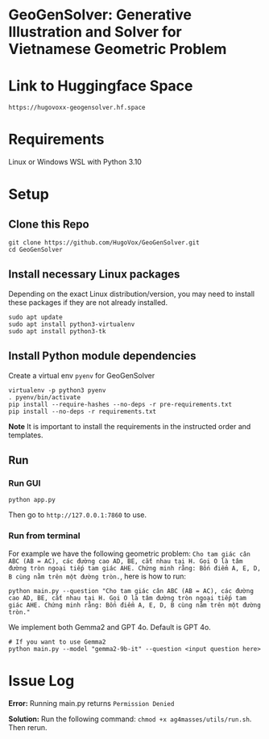 # GeoGenSolver: Generative Illustration and Solver for Vietnamese Geometric Problem
# Link to Huggingface Space
`https://hugovoxx-geogensolver.hf.space`
# Requirements
Linux or Windows WSL with Python 3.10
# Setup
## Clone this Repo
```
git clone https://github.com/HugoVox/GeoGenSolver.git
cd GeoGenSolver
```
## Install necessary Linux packages
Depending on the exact Linux distribution/version, you may need to install these packages if they are not already installed.
```
sudo apt update
sudo apt install python3-virtualenv
sudo apt install python3-tk
```
## Install Python module dependencies
Create a virtual env `pyenv` for GeoGenSolver
```
virtualenv -p python3 pyenv
. pyenv/bin/activate
pip install --require-hashes --no-deps -r pre-requirements.txt
pip install --no-deps -r requirements.txt
```
**Note** It is important to install the requirements in the instructed order and templates.
## Run
### Run GUI
```
python app.py
```
Then go to `http://127.0.0.1:7860` to use.
### Run from terminal
For example we have the following geometric problem: `Cho tam giác cân ABC (AB = AC), các đường cao AD, BE, cắt nhau tại H. Gọi O là tâm đường tròn ngoại tiếp tam giác AHE. Chứng minh rằng: Bốn điểm A, E, D, B cùng nằm trên một đường tròn.`, here is how to run:
```
python main.py --question "Cho tam giác cân ABC (AB = AC), các đường cao AD, BE, cắt nhau tại H. Gọi O là tâm đường tròn ngoại tiếp tam giác AHE. Chứng minh rằng: Bốn điểm A, E, D, B cùng nằm trên một đường tròn."
```
We implement both Gemma2 and GPT 4o. Default is GPT 4o.
```
# If you want to use Gemma2
python main.py --model "gemma2-9b-it" --question <input question here>
```
# Issue Log
**Error:** Running main.py returns `Permission Denied`

**Solution:** Run the following command: `chmod +x ag4masses/utils/run.sh`. Then rerun.
